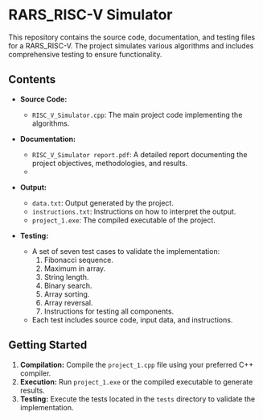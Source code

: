 # RARS_RISC-V Simulator 

This repository contains the source code, documentation, and testing files for a RARS_RISC-V. The project simulates various algorithms and includes comprehensive testing to ensure functionality.

## Contents

- **Source Code:**
  - `RISC_V_Simulator.cpp`: The main project code implementing the algorithms.

- **Documentation:**
  - `RISC_V_Simulator report.pdf`: A detailed report documenting the project objectives, methodologies, and results.
  - 
- **Output:**
  - `data.txt`: Output generated by the project.
  - `instructions.txt`: Instructions on how to interpret the output.
  - `project_1.exe`: The compiled executable of the project.

- **Testing:**
  - A set of seven test cases to validate the implementation:
     1. Fibonacci sequence.
     2. Maximum in array.
     3. String length.
     4. Binary search.
     5. Array sorting.
     6. Array reversal.
     7. Instructions for testing all components.
  - Each test includes source code, input data, and instructions.
  
## Getting Started

1. **Compilation:** Compile the `project_1.cpp` file using your preferred C++ compiler.
2. **Execution:** Run `project_1.exe` or the compiled executable to generate results.
3. **Testing:** Execute the tests located in the `tests` directory to validate the implementation.

